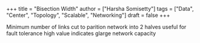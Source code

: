 +++
title = "Bisection Width"
author = ["Harsha Somisetty"]
tags = ["Data", "Center", "Topology", "Scalable", "Networking"]
draft = false
+++

Minimum number of links cut to parition network into 2 halves
useful for fault tolerance
high value indicates glarge network capacity